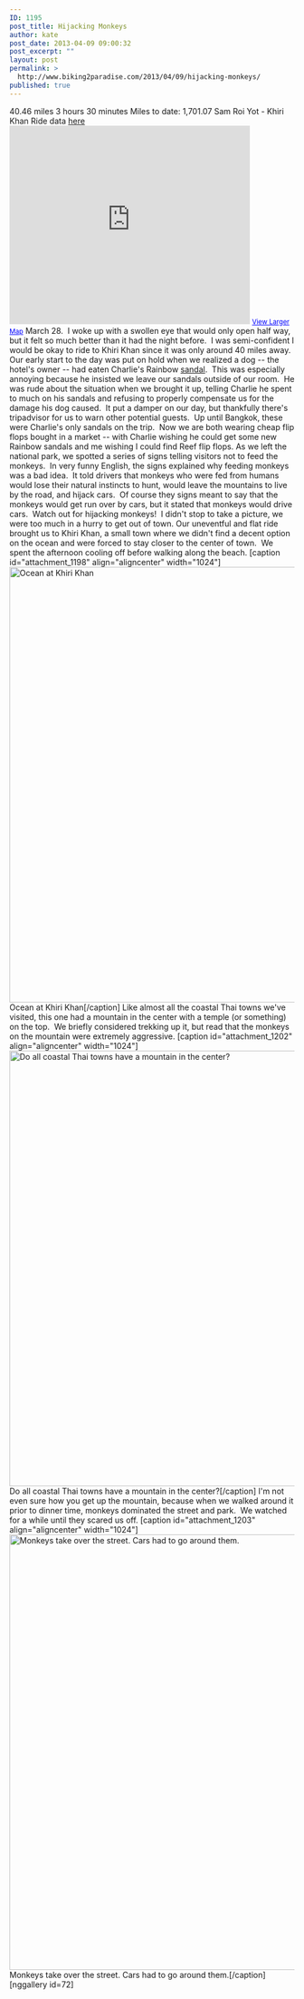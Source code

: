 ```yaml
---
ID: 1195
post_title: Hijacking Monkeys
author: kate
post_date: 2013-04-09 09:00:32
post_excerpt: ""
layout: post
permalink: >
  http://www.biking2paradise.com/2013/04/09/hijacking-monkeys/
published: true
---
```

40\.46 miles 3 hours 30 minutes Miles to date: 1,701.07 Sam Roi Yot - Khiri Khan Ride data <a title="Ride data from Sam Roi Yot to Khiri Khan" href="http://cyclemeter.com/3697d4843017f541/Cycle-20130328-0723?r=e" target="_blank">here </a> <iframe src="https://maps.google.com/maps?source=embed&f=q&hl=en&q=http:%2F%2Fshare.abvio.com%2F3697%2Fd484%2F3017%2Ff541%2FCyclemeter-Cycle-20130328-0723.kml&ie=UTF8&t=m&ll=12.005431,99.89162&spn=0.805949,2.488403&output=embed" height="350" width="425" frameborder="0" marginwidth="0" marginheight="0" scrolling="no"></iframe> <small><a style="color: #0000ff; text-align: left;" href="https://maps.google.com/maps?source=embed&f=q&hl=en&q=http:%2F%2Fshare.abvio.com%2F3697%2Fd484%2F3017%2Ff541%2FCyclemeter-Cycle-20130328-0723.kml&ie=UTF8&t=m&ll=12.005431,99.89162&spn=0.805949,2.488403">View Larger Map</a></small> March 28.  I woke up with a swollen eye that would only open half way, but it felt so much better than it had the night before.  I was semi-confident I would be okay to ride to Khiri Khan since it was only around 40 miles away. Our early start to the day was put on hold when we realized a dog -- the hotel's owner -- had eaten Charlie's Rainbow <a title="Rainbow Sandals -- Charlie's favorite" href="http://rainbowsandals.com/" target="_blank">sandal</a>.  This was especially annoying because he insisted we leave our sandals outside of our room.  He was rude about the situation when we brought it up, telling Charlie he spent to much on his sandals and refusing to properly compensate us for the damage his dog caused.  It put a damper on our day, but thankfully there's tripadvisor for us to warn other potential guests.  Up until Bangkok, these were Charlie's only sandals on the trip.  Now we are both wearing cheap flip flops bought in a market -- with Charlie wishing he could get some new Rainbow sandals and me wishing I could find Reef flip flops. As we left the national park, we spotted a series of signs telling visitors not to feed the monkeys.  In very funny English, the signs explained why feeding monkeys was a bad idea.  It told drivers that monkeys who were fed from humans would lose their natural instincts to hunt, would leave the mountains to live by the road, and hijack cars.  Of course they signs meant to say that the monkeys would get run over by cars, but it stated that monkeys would drive cars.  Watch out for hijacking monkeys!  I didn't stop to take a picture, we were too much in a hurry to get out of town. Our uneventful and flat ride brought us to Khiri Khan, a small town where we didn't find a decent option on the ocean and were forced to stay closer to the center of town.  We spent the afternoon cooling off before walking along the beach. [caption id="attachment_1198" align="aligncenter" width="1024"]<a href="http://localhost/biking2paradise.com/?attachment_id=1198" rel="attachment wp-att-1198"><img class="size-full wp-image-1198" alt="Ocean at Khiri Khan" src="http://localhost/biking2paradise.com/wp-content/uploads/2013/03/2013-03-28-17-46-30.jpg" width="1024" height="768" /></a> Ocean at Khiri Khan[/caption] Like almost all the coastal Thai towns we've visited, this one had a mountain in the center with a temple (or something) on the top.  We briefly considered trekking up it, but read that the monkeys on the mountain were extremely aggressive. [caption id="attachment_1202" align="aligncenter" width="1024"]<a href="http://localhost/biking2paradise.com/?attachment_id=1202" rel="attachment wp-att-1202"><img class="size-full wp-image-1202" alt="Do all coastal Thai towns have a mountain in the center? " src="http://localhost/biking2paradise.com/wp-content/uploads/2013/03/2013-03-28-18-14-38.jpg" width="1024" height="768" /></a> Do all coastal Thai towns have a mountain in the center?[/caption] I'm not even sure how you get up the mountain, because when we walked around it prior to dinner time, monkeys dominated the street and park.  We watched for a while until they scared us off. [caption id="attachment_1203" align="aligncenter" width="1024"]<a href="http://localhost/biking2paradise.com/?attachment_id=1203" rel="attachment wp-att-1203"><img class="size-full wp-image-1203" alt="Monkeys take over the street.  Cars had to go around them.  " src="http://localhost/biking2paradise.com/wp-content/uploads/2013/03/2013-03-28-18-18-51.jpg" width="1024" height="768" /></a> Monkeys take over the street. Cars had to go around them.[/caption] [nggallery id=72]
